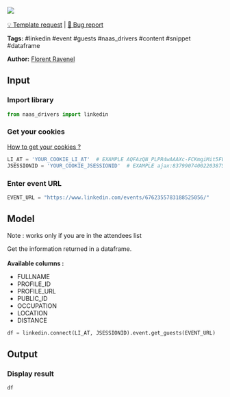 <a href="https://app.naas.ai/user-redirect/naas/downloader?url=https://raw.githubusercontent.com/jupyter-naas/awesome-notebooks/master/LinkedIn/LinkedIn_Get_guests_from_event.ipynb" target="_parent"><img src="https://naasai-public.s3.eu-west-3.amazonaws.com/open_in_naas.svg"/></a><br><br><a href="https://github.com/jupyter-naas/awesome-notebooks/issues/new?assignees=&labels=&template=template-request.md&title=Tool+-+Action+of+the+notebook+">💡 Template request</a> | <a href="https://github.com/jupyter-naas/awesome-notebooks/issues/new?assignees=&labels=bug&template=bug_report.md&title=LinkedIn+-+Get+guests+from+event:+Error+short+description">🚨 Bug report</a>

**Tags:** #linkedin #event #guests #naas_drivers #content #snippet #dataframe

**Author:** [Florent Ravenel](https://www.linkedin.com/in/florent-ravenel/)

## Input

### Import library


```python
from naas_drivers import linkedin
```

### Get your cookies
<a href='https://www.notion.so/LinkedIn-driver-Get-your-cookies-d20a8e7e508e42af8a5b52e33f3dba75'>How to get your cookies ?</a>


```python
LI_AT = 'YOUR_COOKIE_LI_AT'  # EXAMPLE AQFAzQN_PLPR4wAAAXc-FCKmgiMit5FLdY1af3-2
JSESSIONID = 'YOUR_COOKIE_JSESSIONID'  # EXAMPLE ajax:8379907400220387585
```

### Enter event URL


```python
EVENT_URL = "https://www.linkedin.com/events/6762355783188525056/"
```

## Model

Note : works only if you are in the attendees list

Get the information returned in a dataframe.<br><br>
**Available columns :**
- FULLNAME
- PROFILE_ID
- PROFILE_URL
- PUBLIC_ID
- OCCUPATION
- LOCATION
- DISTANCE


```python
df = linkedin.connect(LI_AT, JSESSIONID).event.get_guests(EVENT_URL)
```

## Output

### Display result


```python
df
```
